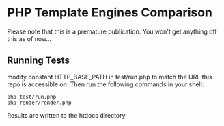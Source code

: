 # PHP Template Engines Comparison #

Please note that this is a premature publication. You won't get anything off this as of now…

## Running Tests ##

modify constant HTTP_BASE_PATH in test/run.php to match the URL this repo is accessible on. Then run the following commands in your shell:

	php test/run.php
	php render/render.php 
	
Results are written to the htdocs directory

